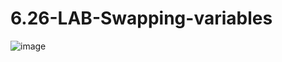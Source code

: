 # 6.26-LAB-Swapping-variables
![image](https://github.com/PonguTracer/6.26-LAB-Swapping-variables/assets/67764701/5fc68dd9-dcaf-4c1b-9d9b-c3d9814da829)
